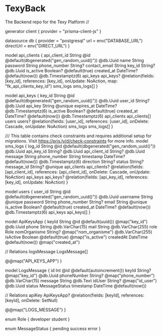 # TexyBack
The Backend repo for the Texy Platform
//

generator client {
  provider = "prisma-client-js"
}

datasource db {
  provider  = "postgresql"
  url       = env("DATABASE_URL")
  directUrl = env("DIRECT_URL")
}

model api_clients {
  api_client_id String     @id @default(dbgenerated("gen_random_uuid()")) @db.Uuid
  name          String
  password      String
  phone_number  String?
  contact_email String
  key_id        String?    @db.Uuid
  is_active     Boolean?   @default(true)
  created_at    DateTime?  @default(now()) @db.Timestamptz(6)
  api_keys      api_keys?  @relation(fields: [key_id], references: [key_id], onUpdate: NoAction, map: "fk_api_clients_key_id")
  sms_logs      sms_logs[]
}

model api_keys {
  key_id      String        @id @default(dbgenerated("gen_random_uuid()")) @db.Uuid
  user_id     String?       @db.Uuid
  api_key     String        @unique
  expires_at  DateTime?     @db.Timestamptz(6)
  is_active   Boolean?      @default(true)
  created_at  DateTime?     @default(now()) @db.Timestamptz(6)
  api_clients api_clients[]
  users       users?        @relation(fields: [user_id], references: [user_id], onDelete: Cascade, onUpdate: NoAction)
  sms_logs    sms_logs[]
}

/// This table contains check constraints and requires additional setup for migrations. Visit https://pris.ly/d/check-constraints for more info.
model sms_logs {
  log_id        String       @id @default(dbgenerated("gen_random_uuid()")) @db.Uuid
  api_key_id    String?      @db.Uuid
  api_client_id String?      @db.Uuid
  message       String
  phone_number  String
  timestamp     DateTime?    @default(now()) @db.Timestamptz(6)
  direction     String?
  status        String?
  message_id    String?      @unique
  api_clients   api_clients? @relation(fields: [api_client_id], references: [api_client_id], onDelete: Cascade, onUpdate: NoAction)
  api_keys      api_keys?    @relation(fields: [api_key_id], references: [key_id], onUpdate: NoAction)
}

model users {
  user_id      String     @id @default(dbgenerated("gen_random_uuid()")) @db.Uuid
  username     String     @unique
  password     String
  phone_number String?
  email        String     @unique
  is_active    Boolean?   @default(true)
  created_at   DateTime?  @default(now()) @db.Timestamptz(6)
  api_keys     api_keys[]
}

model ApiKeysApp {
  keyId         String   @id @default(uuid()) @map("key_id") @db.Uuid
  phone         String   @db.VarChar(15)
  mail          String   @db.VarChar(255)
  role          Role
  nomOrganisme  String?  @map("nom_organisme") @db.VarChar(255)
  isActive      Boolean  @default(true) @map("is_active")
  createdAt     DateTime @default(now()) @map("created_at")
  
  // Relations
  logsMessage   LogsMessage[]
  
  @@map("API_KEYS_APP")
}

model LogsMessage {
  id          Int      @id @default(autoincrement())
  keyId       String?  @map("key_id") @db.Uuid
  phoneNumber String?  @map("phone_number") @db.VarChar(15)
  message     String   @db.Text
  idUser      String?  @map("id_user") @db.Uuid
  status      MessageStatus
  timestamp   DateTime @default(now())
  
  // Relations
  apiKey      ApiKeysApp? @relation(fields: [keyId], references: [keyId], onDelete: SetNull)
  
  @@map("LOGS_MESSAGE")
}

enum Role {
  developer
  student
}

enum MessageStatus {
  pending
  success
  error
}
